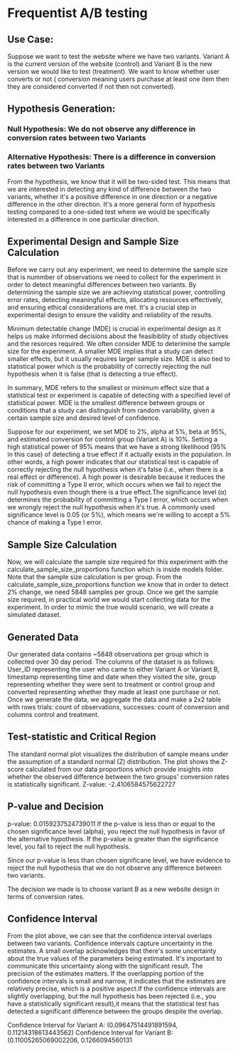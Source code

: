 # Frequentist A/B testing

## Use Case: 
Suppose we want to test the website where we have two variants. Variant A is the current version of the website (control) and Variant B is the new version we would like to test (treatment). We want to know whether user converts or not ( conversion meaning users purchase at least one item then they are considered converted if not then not converted).

## Hypothesis Generation:
### Null Hypothesis: We do not observe any difference in conversion rates between two Variants
### Alternative Hypothesis: There is a difference in conversion rates between two Variants

From the hypothesis, we know that it will be two-sided test. This means that we are interested in detecting any kind of difference between the two variants, whether it's a positive difference in one direction or a negative difference in the other direction. It's a more general form of hypothesis testing compared to a one-sided test where we would be specifically interested in a difference in one particular direction.

## Experimental Design and Sample Size Calculation

Before we carry out any experiment, we need to determine the sample size that is nummber of observations we need to collect for the experiment in order to detect meaningful differences between two variants. By determining the sample size we are achieving statistical power, controlling error rates, detecting meaningful effects, allocating resources effectively, and ensuring ethical considerations are met. It's a crucial step in experimental design to ensure the validity and reliability of the results.

Minimum detectable change (MDE) is crucial in experimental design as it helps us make informed decisions about the feasibiblity of study objectives and the resorces required. We often consider MDE to deterimine the sample size for the experiment. A smaller MDE implies that a study can detect smaller effects, but it usually requires larger sample size. MDE is also tied to statistical power which is the probability of correctly rejecting the null hypothesis when it is false (that is detecting a true effect).

In summary, MDE refers to the smallest or minimum effect size that a statistical test or experiment is capable of detecting with a specified level of statistical power. MDE is the smallest difference between groups or conditions that a study can distinguish from random variability, given a certain sample size and desired level of confidence.

Suppose for our experiment, we set MDE to 2%, alpha at 5%, beta at 95%, and estimated conversion for control group (Variant A) is 10%. Setting a high statistical power of 95% means that we have a strong likelihood (95% in this case) of detecting a true effect if it actually exists in the population. In other words, a high power indicates that our statistical test is capable of correctly rejecting the null hypothesis when it's false (i.e., when there is a real effect or difference). A high power is desirable because it reduces the risk of committing a Type II error, which occurs when we fail to reject the null hypothesis even though there is a true effect.The significance level (α) determines the probability of committing a Type I error, which occurs when we wrongly reject the null hypothesis when it's true. A commonly used significance level is 0.05 (or 5%), which means we're willing to accept a 5% chance of making a Type I error.

## Sample Size Calculation
Now, we will calculate the sample size required for this experiment with the calculate_sample_size_proportions function which is inside models folder. Note that the sample size calculation is per group. From the calculate_sample_size_proportions function we know that in order to detect 2% change, we need 5848 samples per group. Once we get the sample size required, in practical world we would start collecting data for the experiment. In order to mimic the true would scenario, we will create a simulated dataset.

## Generated Data
Our generated data contains ~5848 observations per group which is collected over 30 day period. The columns of the dataset is as follows: User_ID representing the user who
came to either Variant A or Variant B, timestamp representing time and date when they visited the site, group representing whether they were sent to treatment or control group and converted representing whether they made at least one purchase or not.
Once we generate the data, we aggregate the data and make a 2x2 table with rows trials: count of observations, successes: count of conversion and columns control and treatment.

## Test-statistic and Critical Region

The standard normal plot visualizes the distribution of sample means under the assumption of a standard normal (Z) distribution. The plot shows the Z-score calculated 
from our data proportions which provide insights into whether the observed difference between the two groups' conversion rates is statistically significant.
Z-value: -2.4106584575622727

## P-value and Decision
p-value: 0.0159237524739011
If the p-value is less than or equal to the chosen significance level (alpha), you reject the null hypothesis in favor of the alternative hypothesis.
If the p-value is greater than the significance level, you fail to reject the null hypothesis.

Since our p-value is less than chosen significane level, we have evidence to reject the null hypothesis that we do not observe any difference between two variants.

The decision we made is to choose variant B as a new website design in terms of conversion rates.

## Confidence Interval
From the plot above, we can see that the confidence interval overlaps between two variants. Confidence intervals capture uncertainty in the estimates. A small overlap acknowledges that there's some uncertainty about the true values of the parameters being estimated. It's important to communicate this uncertainty along with the significant result. The precision of the estimates matters. If the overlapping portion of the confidence intervals is small and narrow, it indicates that the estimates are relatively precise, which is a positive aspect.If the confidence intervals are slightly overlapping, but the null hypothesis has been rejected (i.e., you have a statistically significant result),it means that the statistical test has detected a significant difference between the groups despite the overlap. 

Confidence Interval for Variant A: (0.09647514491891594, 0.11214318613443562)
Confidence Interval for Variant B: (0.11005265069002206, 0.1266094560131

